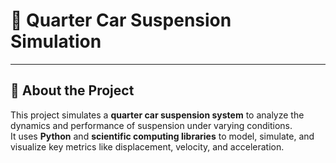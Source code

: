 # 🚗 **Quarter Car Suspension Simulation**

---

## 📖 **About the Project**  
This project simulates a **quarter car suspension system** to analyze the dynamics and performance of suspension under varying conditions.  
It uses **Python** and **scientific computing libraries** to model, simulate, and visualize key metrics like displacement, velocity, and acceleration.
